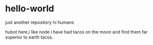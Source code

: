 # hello-world
just another repository
hi humans

hubot here,i like node
i have had tacos on the moon and find them far superior to earth tacos.
